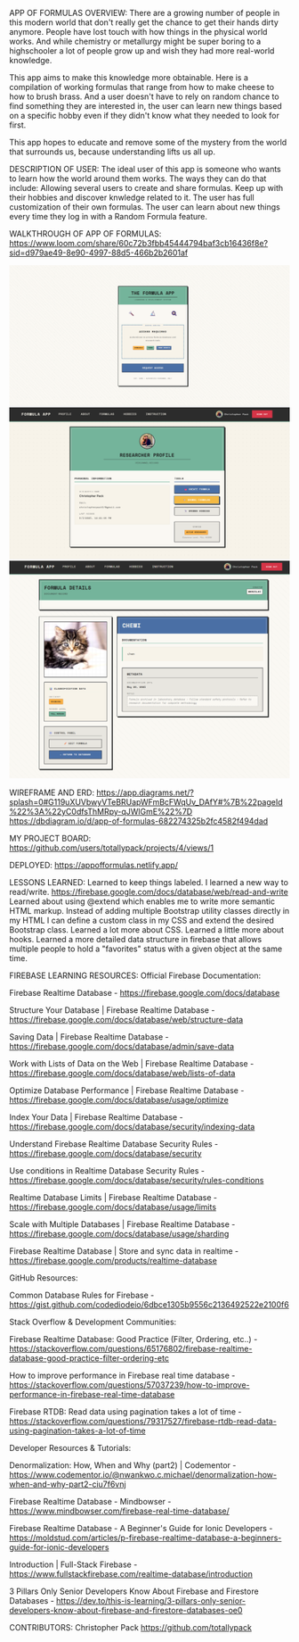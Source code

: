 APP OF FORMULAS
OVERVIEW:
There are a growing number of people in this modern world that don't really get the chance to get their hands dirty anymore. People have lost touch with how things in the physical world works. And while chemistry or metallurgy might be super boring to a highschooler a lot of people grow up and wish they had more real-world knowledge.

This app aims to make this knowledge more obtainable. Here is a compilation of working formulas that range from how to make cheese to how to brush brass. And a user doesn't have to rely on random chance to find something they are interested in, the user can learn new things based on a specific hobby even if they didn't know what they needed to look for first.

This app hopes to educate and remove some of the mystery from the world that surrounds us, because understanding lifts us all up.

DESCRIPTION OF USER:
The ideal user of this app is someone who wants to learn how the world around them works. The ways they can do that include:
Allowing several users to create and share formulas.
Keep up with their hobbies and discover knwledge related to it.
The user has full customization of their own formulas.
The user can learn about new things every time they log in with a Random Formula feature.

WALKTHROUGH OF APP OF FORMULAS:
https://www.loom.com/share/60c72b3fbb45444794baf3cb16436f8e?sid=d979ae49-8e90-4997-88d5-466b2b2601af

![1st screenshot](public/images/mvp1.png)
![2nd screenshot](public/images/mvp2.png)
![3rd screenshot](public/images/mvp3.png)

WIREFRAME AND ERD:
https://app.diagrams.net/?splash=0#G119uXUVbwyVTeBRUapWFmBcFWqUv_DAfY#%7B%22pageId%22%3A%22yC0dfsThMRpy-qJWlGmE%22%7D
https://dbdiagram.io/d/app-of-formulas-682274325b2fc4582f494dad

MY PROJECT BOARD:
https://github.com/users/totallypack/projects/4/views/1

DEPLOYED:
https://appofformulas.netlify.app/

LESSONS LEARNED:
Learned to keep things labeled.
I learned a new way to read/write. https://firebase.google.com/docs/database/web/read-and-write
Learned about using @extend which enables me to write more semantic HTML markup. Instead of adding multiple Bootstrap utility classes directly in my HTML I can define a custom class in my CSS and extend the desired Bootstrap class.
Learned a lot more about CSS.
Learned a little more about hooks.
Learned a more detailed data structure in firebase that allows multiple people to hold a "favorites" status with a given object at the same time.

FIREBASE LEARNING RESOURCES:
Official Firebase Documentation:

Firebase Realtime Database - 
https://firebase.google.com/docs/database

Structure Your Database | Firebase Realtime Database - 
https://firebase.google.com/docs/database/web/structure-data

Saving Data | Firebase Realtime Database - 
https://firebase.google.com/docs/database/admin/save-data

Work with Lists of Data on the Web | Firebase Realtime Database - 
https://firebase.google.com/docs/database/web/lists-of-data

Optimize Database Performance | Firebase Realtime Database - 
https://firebase.google.com/docs/database/usage/optimize

Index Your Data | Firebase Realtime Database - 
https://firebase.google.com/docs/database/security/indexing-data

Understand Firebase Realtime Database Security Rules - 
https://firebase.google.com/docs/database/security

Use conditions in Realtime Database Security Rules - 
https://firebase.google.com/docs/database/security/rules-conditions

Realtime Database Limits | Firebase Realtime Database - 
https://firebase.google.com/docs/database/usage/limits

Scale with Multiple Databases | Firebase Realtime Database - 
https://firebase.google.com/docs/database/usage/sharding

Firebase Realtime Database | Store and sync data in realtime - 
https://firebase.google.com/products/realtime-database

GitHub Resources:

Common Database Rules for Firebase - 
https://gist.github.com/codediodeio/6dbce1305b9556c2136492522e2100f6

Stack Overflow & Development Communities:

Firebase Realtime Database: Good Practice (Filter, Ordering, etc..) - 
https://stackoverflow.com/questions/65176802/firebase-realtime-database-good-practice-filter-ordering-etc

How to improve performance in Firebase real time database - 
https://stackoverflow.com/questions/57037239/how-to-improve-performance-in-firebase-real-time-database

Firebase RTDB: Read data using pagination takes a lot of time -
https://stackoverflow.com/questions/79317527/firebase-rtdb-read-data-using-pagination-takes-a-lot-of-time

Developer Resources & Tutorials:

Denormalization: How, When and Why (part2) | Codementor - 
https://www.codementor.io/@nwankwo.c.michael/denormalization-how-when-and-why-part2-ciu7f6vnj

Firebase Realtime Database - Mindbowser - 
https://www.mindbowser.com/firebase-real-time-database/

Firebase Realtime Database - A Beginner's Guide for Ionic Developers - 
https://moldstud.com/articles/p-firebase-realtime-database-a-beginners-guide-for-ionic-developers

Introduction | Full-Stack Firebase - 
https://www.fullstackfirebase.com/realtime-database/introduction

3 Pillars Only Senior Developers Know About Firebase and Firestore Databases - 
https://dev.to/this-is-learning/3-pillars-only-senior-developers-know-about-firebase-and-firestore-databases-oe0

CONTRIBUTORS:
Christopher Pack https://github.com/totallypack
